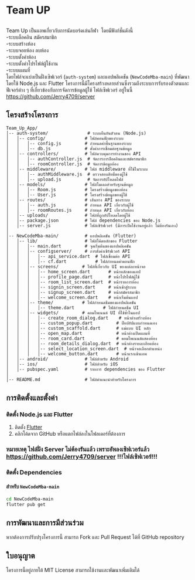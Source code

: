 # Team UP

##

Team Up เป็นแอพเกี่ยวกับการนัดบอร์ดเล่นกีฬา  โดยมีฟังก์ชั่นดังนี้\
-ระบบล็อคอิน สมัครสมาชิก\
-ระบบสร้างห้อง\
-ระบบจอยห้อง ลบห้อง\
-ระบบตั้งค่าห้อง\
-ระบบตั้งค่าโปรไฟล์ผู้ใช้งาน\
-ระบบแผนที่\
โดยไฟล์จะแบ่งเป็นฝั่งเซิฟเวอร์ (`auth-system`) และแอปพลิเคชัน (`NewCodeMba-main`) ที่พัฒนาโดยใช้ Node.js และ Flutter โครงการนี้มีโครงสร้างหลายส่วนซึ่งรวมถึงระบบการรับรองตัวตนและฟีเจอร์ต่าง ๆ ที่เกี่ยวข้องกับการจัดการข้อมูลผู้ใช้
ไฟล์เซิฟเวอร์ อยู่ในนี้
https://github.com/Jerry4709/server
## โครงสร้างโครงการ

```
Team_Up_App/
│-- auth-system/               # ระบบยืนยันตัวตน (Node.js)
│   │-- config/               # ไฟล์คอนฟิกของระบบ
│   │   │-- config.js         # กำหนดค่าพื้นฐานของระบบ
│   │   │-- db.js             # ตั้งค่าการเชื่อมต่อฐานข้อมูล
│   │-- controllers/          # ไฟล์ควบคุมการทำงานของ API
│   │   │-- authController.js  # จัดการการล็อคอินและสมัครสมาชิก
│   │   │-- roomController.js  # จัดการข้อมูลห้อง
│   │-- middleware/           # ไฟล์ middleware ที่ใช้ในระบบ
│   │   │-- authMiddleware.js  # ตรวจสอบสิทธิ์ของผู้ใช้
│   │   │-- upload.js          # จัดการอัปโหลดไฟล์
│   │-- models/               # ไฟล์โมเดลสำหรับฐานข้อมูล
│   │   │-- Room.js           # โครงสร้างข้อมูลของห้อง
│   │   │-- User.js           # โครงสร้างข้อมูลของผู้ใช้
│   │-- routes/               # เส้นทาง API ของระบบ
│   │   │-- auth.js           # กำหนด API เกี่ยวกับผู้ใช้
│   │   │-- roomRoutes.js     # กำหนด API เกี่ยวกับห้อง
│   │-- uploads/              # ไฟล์ที่ถูกอัปโหลดโดยผู้ใช้
│   │-- package.json          # ไฟล์ dependencies ของ Node.js
│   │-- server.js             # ไฟล์เซิร์ฟเวอร์ (มีการเปิดใช้งานอยู่แล้ว ไม่ต้องรันเอง)
│
│-- NewCodeMba-main/          # แอปพลิเคชัน (Flutter)
│   │-- lib/                  # ไฟล์โค้ดหลักของ Flutter
│   │   │-- main.dart         # จุดเริ่มต้นของแอปพลิเคชัน
│   │   │-- configserver/     # การตั้งค่าเซิร์ฟเวอร์ API
│   │   │   │-- api_service.dart  # ไฟล์เชื่อมต่อ API
│   │   │   │-- cf.dart           # ไฟล์กำหนดค่าคอนฟิก
│   │   │-- screens/         # ไฟล์ที่เกี่ยวกับ UI ของแต่ละหน้าจอ
│   │   │   │-- home_screen.dart       # หน้าหลักของแอป
│   │   │   │-- profile_page.dart      # หน้าโปรไฟล์ผู้ใช้
│   │   │   │-- room_list_screen.dart  # หน้ารายการห้อง
│   │   │   │-- signin_screen.dart     # หน้าเข้าสู่ระบบ
│   │   │   │-- signup_screen.dart     # หน้าสมัครสมาชิก
│   │   │   │-- welcome_screen.dart    # หน้าเริ่มต้นแอป
│   │   │-- theme/           # ไฟล์กำหนดธีมของแอปพลิเคชัน
│   │   │   │-- theme.dart           # ไฟล์กำหนดธีม UI
│   │   │-- widgets/         # คอมโพเนนต์ UI ที่ใช้ซ้ำในแอป
│   │   │   │-- create_room_dialog.dart    # หน้าต่างสร้างห้อง
│   │   │   │-- custom_popup.dart         # ป๊อปอัปแบบกำหนดเอง
│   │   │   │-- custom_scaffold.dart      # แม่แบบ UI หลัก
│   │   │   │-- open_map.dart             # หน้าต่างเปิดแผนที่
│   │   │   │-- room_card.dart            # คอมโพเนนต์แสดงห้อง
│   │   │   │-- room_details_dialog.dart  # หน้าต่างรายละเอียดห้อง
│   │   │   │-- select_location_screen.dart  # หน้าจอเลือกตำแหน่ง
│   │   │   │-- welcome_button.dart       # หน้าแรกเข้าแอพ
│   │-- android/              # ไฟล์สำหรับ Android
│   │-- ios/                  # ไฟล์สำหรับ iOS
│   │-- pubspec.yaml          # รายการ dependencies ของ Flutter
│
│-- README.md                 # ไฟล์คำแนะนำสำหรับโครงการ
```



## การติดตั้งและตั้งค่า

### ติดตั้ง Node.js และ Flutter

1. ติดตั้ง [Flutter](https://flutter.dev/docs/get-started/install)
2. คลิกโค้ดจาก GitHub หรือแตกไฟล์ลงในโฟลเดอร์ที่ต้องการ

### หมายเหตุ ไฟล์ฝั่ง Server ไม่ต้องรันแล้ว เพราะอัพลงเซิฟเวอร์แล้ว https://github.com/Jerry4709/server !!!ไฟล์เซิฟเวอร์!!!

### ติดตั้ง Dependencies



#### สำหรับ `NewCodeMba-main`

```sh
cd NewCodeMba-main
flutter pub get
```

## การพัฒนาและการมีส่วนร่วม

หากต้องการปรับปรุงโครงการนี้ สามารถ Fork และ Pull Request ได้ที่ GitHub repository

## ใบอนุญาต

โครงการนี้อยู่ภายใต้ MIT License สามารถใช้งานและพัฒนาเพิ่มเติมได้
